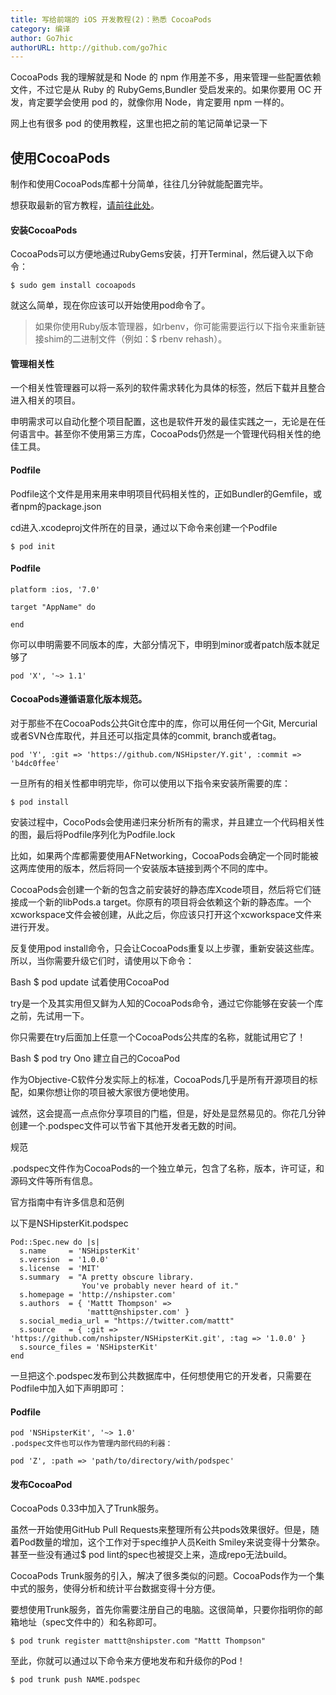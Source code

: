 ```yaml
---
title: 写给前端的 iOS 开发教程(2)：熟悉 CocoaPods
category: 编译
author: Go7hic
authorURL: http://github.com/go7hic
---
```



CocoaPods 我的理解就是和 Node 的 npm 作用差不多，用来管理一些配置依赖文件，不过它是从 Ruby 的 RubyGems,Bundler 受启发来的。如果你要用 OC 开发，肯定要学会使用 pod 的，就像你用 Node，肯定要用 npm 一样的。
<!--truncate-->
网上也有很多 pod 的使用教程，这里也把之前的笔记简单记录一下

## 使用CocoaPods

制作和使用CocoaPods库都十分简单，往往几分钟就能配置完毕。

想获取最新的官方教程，[请前往此处](http://guides.cocoapods.org/)。

#### 安装CocoaPods

CocoaPods可以方便地通过RubyGems安装，打开Terminal，然后键入以下命令：

```
$ sudo gem install cocoapods
```

就这么简单，现在你应该可以开始使用pod命令了。

>如果你使用Ruby版本管理器，如rbenv，你可能需要运行以下指令来重新链接shim的二进制文件（例如：$ rbenv rehash）。

#### 管理相关性

一个相关性管理器可以将一系列的软件需求转化为具体的标签，然后下载并且整合进入相关的项目。

申明需求可以自动化整个项目配置，这也是软件开发的最佳实践之一，无论是在任何语言中。甚至你不使用第三方库，CocoaPods仍然是一个管理代码相关性的绝佳工具。

#### Podfile

Podfile这个文件是用来用来申明项目代码相关性的，正如Bundler的Gemfile，或者npm的package.json

cd进入.xcodeproj文件所在的目录，通过以下命令来创建一个Podfile

```
$ pod init
```

#### Podfile

```
platform :ios, '7.0'

target "AppName" do

end
```

你可以申明需要不同版本的库，大部分情况下，申明到minor或者patch版本就足够了

```
pod 'X', '~> 1.1'
```

#### CocoaPods遵循语意化版本规范。

对于那些不在CocoaPods公共Git仓库中的库，你可以用任何一个Git, Mercurial或者SVN仓库取代，并且还可以指定具体的commit, branch或者tag。

```
pod 'Y', :git => 'https://github.com/NSHipster/Y.git', :commit => 'b4dc0ffee'
```
一旦所有的相关性都申明完毕，你可以使用以下指令来安装所需要的库：

```
$ pod install
```
安装过程中，CocoPods会使用递归来分析所有的需求，并且建立一个代码相关性的图，最后将Podfile序列化为Podfile.lock

比如，如果两个库都需要使用AFNetworking，CocoaPods会确定一个同时能被这两库使用的版本，然后将同一个安装版本链接到两个不同的库中。

CocoaPods会创建一个新的包含之前安装好的静态库Xcode项目，然后将它们链接成一个新的libPods.a target。你原有的项目将会依赖这个新的静态库。一个xcworkspace文件会被创建，从此之后，你应该只打开这个xcworkspace文件来进行开发。

反复使用pod install命令，只会让CocoaPods重复以上步骤，重新安装这些库。所以，当你需要升级它们时，请使用以下命令：

Bash
$ pod update
试着使用CocoaPod

try是一个及其实用但又鲜为人知的CocoaPods命令，通过它你能够在安装一个库之前，先试用一下。

你只需要在try后面加上任意一个CocoaPods公共库的名称，就能试用它了！

Bash
$ pod try Ono
建立自己的CocoaPod

作为Objective-C软件分发实际上的标准，CocoaPods几乎是所有开源项目的标配，如果你想让你的项目被大家很方便地使用。

诚然，这会提高一点点你分享项目的门槛，但是，好处是显然易见的。你花几分钟创建一个.podspec文件可以节省下其他开发者无数的时间。

规范

.podspec文件作为CocoaPods的一个独立单元，包含了名称，版本，许可证，和源码文件等所有信息。

官方指南中有许多信息和范例

以下是NSHipsterKit.podspec

```
Pod::Spec.new do |s|
  s.name     = 'NSHipsterKit'
  s.version  = '1.0.0'
  s.license  = 'MIT'
  s.summary  = "A pretty obscure library.
                You've probably never heard of it."
  s.homepage = 'http://nshipster.com'
  s.authors  = { 'Mattt Thompson' =>
                 'mattt@nshipster.com' }
  s.social_media_url = "https://twitter.com/mattt"
  s.source   = { :git => 'https://github.com/nshipster/NSHipsterKit.git', :tag => '1.0.0' }
  s.source_files = 'NSHipsterKit'
end
```
一旦把这个.podspec发布到公共数据库中，任何想使用它的开发者，只需要在Podfile中加入如下声明即可：

#### Podfile

```
pod 'NSHipsterKit', '~> 1.0'
.podspec文件也可以作为管理内部代码的利器：
```

```
pod 'Z', :path => 'path/to/directory/with/podspec'
```
#### 发布CocoaPod

CocoaPods 0.33中加入了Trunk服务。

虽然一开始使用GitHub Pull Requests来整理所有公共pods效果很好。但是，随着Pod数量的增加，这个工作对于spec维护人员Keith Smiley来说变得十分繁杂。甚至一些没有通过$ pod lint的spec也被提交上来，造成repo无法build。

CocoaPods Trunk服务的引入，解决了很多类似的问题。CocoaPods作为一个集中式的服务，使得分析和统计平台数据变得十分方便。

要想使用Trunk服务，首先你需要注册自己的电脑。这很简单，只要你指明你的邮箱地址（spec文件中的）和名称即可。

```
$ pod trunk register mattt@nshipster.com "Mattt Thompson"
```

至此，你就可以通过以下命令来方便地发布和升级你的Pod！

```
$ pod trunk push NAME.podspec
```
